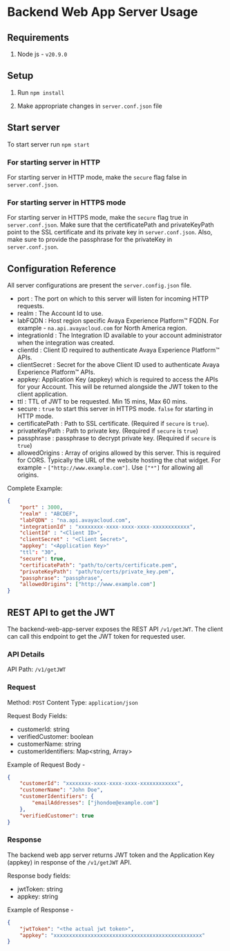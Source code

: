 # Backend Web App Server Usage

## Requirements

1. Node js - `v20.9.0`

## Setup

1. Run `npm install`

2. Make appropriate changes in `server.conf.json` file

## Start server

To start server run `npm start`

### For starting server in HTTP

For starting server in HTTP mode, make the `secure` flag false in `server.conf.json`.

### For starting server in HTTPS mode

For starting server in HTTPS mode, make the `secure` flag true in `server.conf.json`.
Make sure that the certificatePath and privateKeyPath point to the SSL certificate and its private key in `server.conf.json`.
Also, make sure to provide the passphrase for the privateKey in `server.conf.json`.

## Configuration Reference

All server configurations are present the `server.config.json` file.

- port :  The port on which to this server will listen for incoming HTTP requests.
- realm : The Account Id to use.
- labFQDN : Host region specific Avaya Experience Platform™ FQDN. For example - `na.api.avayacloud.com` for North America region.
- integrationId : The Integration ID available to your account administrator when the integration was created.
- clientId : Client ID required to authenticate Avaya Experience Platform™ APIs.
- clientSecret : Secret for the above Client ID used to authenticate Avaya Experience Platform™ APIs.
- appkey: Application Key (appkey) which is required to access the APIs for your Account. This will be returned alongside the JWT token to the client application.
- ttl : TTL of JWT to be requested. Min 15 mins, Max 60 mins.
- secure : `true` to start this server in HTTPS mode. `false` for starting in HTTP mode. 
- certificatePath : Path to SSL certificate. (Required if `secure` is `true`).
- privateKeyPath : Path to private key. (Required if `secure` is `true`)
- passphrase : passphrase to decrypt private key.  (Required if `secure` is `true`)
- allowedOrigins : Array of origins allowed by this server. This is required for CORS. Typically the URL of the website hosting the chat widget. For example - `["http://www.example.com"]`. Use `["*"]` for allowing all origins.

Complete Example:

```json
{
    "port" : 3000,
    "realm" : "ABCDEF",
    "labFQDN" : "na.api.avayacloud.com",
    "integrationId" : "xxxxxxxx-xxxx-xxxx-xxxx-xxxxxxxxxxxx",
    "clientId" : "<Client ID>",
    "clientSecret" : "<Client Secret>",
    "appkey": "<Application Key>"
    "ttl": "30",
    "secure": true, 
    "certificatePath": "path/to/certs/certificate.pem",
    "privateKeyPath": "path/to/certs/private_key.pem",
    "passphrase": "passphrase",
    "allowedOrigins": ["http://www.example.com"]
}
```

## REST API to get the JWT

The backend-web-app-server exposes the REST API `/v1/getJWT`. The client can call this endpoint to get the JWT token for requested user.

### API Details

API Path: `/v1/getJWT`

### Request

Method: `POST`
Content Type: `application/json`

Request Body Fields: 
- customerId: string
- verifiedCustomer: boolean
- customerName: string
- customerIdentifiers: Map<string, Array<string>>

Example of Request Body -

```json
{
    "customerId": "xxxxxxxx-xxxx-xxxx-xxxx-xxxxxxxxxxxx",
    "customerName": "John Doe",
    "customerIdentifiers": {
        "emailAddresses": ["jhondoe@example.com"]
    },
    "verifiedCustomer": true
}
```

### Response

The backend web app server returns JWT token and the Application Key (appkey) in response of the `/v1/getJWT` API.

Response body fields:
- jwtToken: string
- appkey: string

Example of Response - 
```json
{
    "jwtToken": "<the actual jwt token>",
    "appkey": "xxxxxxxxxxxxxxxxxxxxxxxxxxxxxxxxxxxxxxxxxxxxxxxx"
}
```
